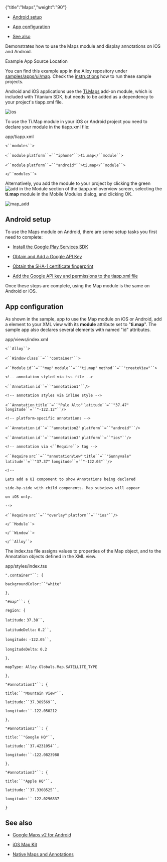 {"title":"Maps","weight":"90"} 

*   [Android setup](#Androidsetup)
    
*   [App configuration](#Appconfiguration)
    
*   [See also](#Seealso)
    

Demonstrates how to use the Maps module and display annotations on iOS and Android.

Example App Source Location

You can find this example app in the Alloy repository under [samples/apps/ui/map](https://github.com/appcelerator/alloy/tree/master/samples/apps/ui). Check the [instructions](/docs/appc/Alloy_Framework/Alloy_Guide/Alloy_Test_Apps/) how to run these sample projects.

Android and iOS applications use the [Ti.Maps](#!/api/Modules.Map) add-on module, which is included with Titanium SDK, but needs to be added as a dependency to your project's tiapp.xml file.

![ios](/Images/appc/download/attachments/41845752/ios.png)

To use the Ti.Map module in your iOS or Android project you need to declare your module in the tiapp.xml file:

app/tiapp.xml

`<``modules``>`

`<``module`  `platform``=``"iphone"``>ti.map</``module``>`

`<``module`  `platform``=``"android"``>ti.map</``module``>`

`</``modules``>`

Alternatively, you add the module to your project by clicking the green ![add](/Images/appc/s/en_GB/5637/e1ef10868e8fe2f234a1a0b171b01cde1d9717c4.31/_/images/icons/emoticons/add.png) in the Module section of the tiapp.xml overview screen, selecting the **ti.map** module in the Mobile Modules dialog, and clicking OK.

![map_add](/Images/appc/download/attachments/41845752/map_add.png)

## Android setup

To use the Maps module on Android, there are some setup tasks you first need to complete:

*   [Install the Google Play Services SDK](/docs/appc/Titanium_SDK/Titanium_SDK_How-tos/Location_Services/Google_Maps_v2_for_Android/#InstalltheGooglePlayServicesSDK)
    
*   [Obtain and Add a Google API Key](/docs/appc/Titanium_SDK/Titanium_SDK_How-tos/Location_Services/Google_Maps_v2_for_Android/#ObtainandAddaGoogleAPIKey)
    
*   [Obtain the SHA-1 certificate fingerprint](/docs/appc/Titanium_SDK/Titanium_SDK_How-tos/Location_Services/Google_Maps_v2_for_Android/#ObtaintheSHA-1certificatefingerprint)
    
*   [Add the Google API key and permissions to the tiapp.xml file](/docs/appc/Titanium_SDK/Titanium_SDK_How-tos/Location_Services/Google_Maps_v2_for_Android/#AddtheGoogleAPIkeyandpermissionstothetiapp.xmlfile)
    

Once these steps are complete, using the Map module is the same on Android or iOS.

## App configuration

As shown in the sample, app to use the Map module on iOS or Android, add a <Module/> element to your XML view with its **module** attribute set to "**ti.map**". The sample app also declares several <Annotation/> elements with named "id" attributes.

app/views/index.xml

`<``Alloy``>`

`<``Window`  `class``=``'container'``>`

`<``Module`  `id``=``"map"`  `module``=``"ti.map"`  `method``=``"createView"``>`

`<!-- annotation styled via tss file -->`

`<``Annotation`  `id``=``"annotation1"``/>`

`<!-- annotation styles via inline style -->`

`<``Annotation`  `title``=``"Palo Alto"`  `latitude``=``"37.47"`  `longitude``=``"-122.12"``/>`

`<!-- platform-specific annotations -->`

`<``Annotation`  `id``=``"annotation2"`  `platform``=``"android"``/>`

`<``Annotation`  `id``=``"annotation3"`  `platform``=``"ios"``/>`

`<!-- annotation via <``Require``> tag -->`

`<``Require`  `src``=``"annotationView"`  `title``=``"Sunnyvale"`  `latitude``=``"37.37"`  `longitude``=``"-122.03"``/>`

`<!--`

`Lets add a UI component to show Annotations being declared`

`side-by-side with child components. Map subviews will appear`

`on iOS only.`

`-->`

`<``Require`  `src``=``"overlay"`  `platform``=``"ios"``/>`

`</``Module``>`

`</``Window``>`

`</``Alloy``>`

The index.tss file assigns values to properties of the Map object, and to the Annotation objects defined in the XML view.

app/styles/index.tss

`".container"``: {`

`backgroundColor:``"white"`

`},`

`"#map"``: {`

`region: {`

`latitude:` `37.38``,`

`latitudeDelta:` `0.2``,`

`longitude:` `-122.05``,`

`longitudeDelta:` `0.2`

`},`

`mapType: Alloy.Globals.Map.SATELLITE_TYPE`

`},`

`"#annotation1"``: {`

`title:``"Mountain View"``,`

`latitude:``37.389569``,`

`longitude:``-122.050212`

`},`

`"#annotation2"``: {`

`title:``"Google HQ"``,`

`latitude:``37.4231054``,`

`longitude:``-122.0823988`

`},`

`"#annotation3"``: {`

`title:``"Apple HQ"``,`

`latitude:``37.3308525``,`

`longitude:``-122.0296837`

`}`

## See also

*   [Google Maps v2 for Android](/docs/appc/Titanium_SDK/Titanium_SDK_How-tos/Location_Services/Google_Maps_v2_for_Android/)
    
*   [iOS Map Kit](/docs/appc/Titanium_SDK/Titanium_SDK_How-tos/Location_Services/iOS_Map_Kit/)
    
*   [Native Maps and Annotations](/docs/appc/Titanium_SDK/Titanium_SDK_How-tos/Location_Services/Native_Maps_and_Annotations/)